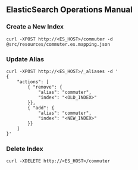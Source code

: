 ## ElasticSearch Operations Manual

### Create a New Index

```
curl -XPOST http://<ES_HOST>/commuter -d @src/resources/commuter.es.mapping.json
```

### Update Alias

```
curl -XPOST http://<ES_HOST>/_aliases -d '
{
    "actions": [
        { "remove": {
            "alias": "commuter",
            "index": "<OLD_INDEX>"
        }},
        { "add": {
            "alias": "commuter",
            "index": "<NEW_INDEX>"
        }}
    ]
}'
```

### Delete Index

```
curl -XDELETE http://<ES_HOST>/commuter
```
